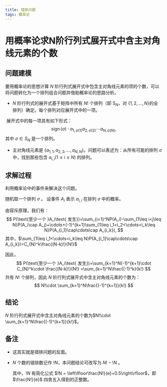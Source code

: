 ```yaml
---
title: 错排问题
tags: 概率论
---
```

# 用概率论求N阶行列式展开式中含主对角线元素的个数

## 问题建模

要用概率论的思想计算 $N$ 阶行列式展开式中包含主对角线元素的项的个数，可以将问题转化为一个排列组合问题并借助概率论的思路分析。

- $N$ 阶行列式的展开式基于矩阵中所有 $N!$ 个排列（即 $\text{S}_N$，对 $\{1, 2, \dots, N\}$的全排列）确定。每个排列对应展开式中的一项。

​	展开式中的每一项具有如下形式：
$$
\operatorname{sign}(\sigma)\cdot a_{1,\sigma(1)}a_{2,\sigma(2)}\cdots a_{N,\sigma(N)},
$$
​	其中 $\sigma\in S_{N}$ 是一个排列。

- 主对角线元素是 $\{a_{1,1},a_{2,2},\ldots,a_{N,N}\}$。问题可以表述为：从所有可能的排列 $\sigma$ 中，找到那些包含 $a_{i,i} (1 \leq i \leq N)$ 的排列。

## 求解过程

利用概率论中的事件来解决这个问题。

随机取一个排列 $\sigma$ 。 设事件 $A_i$ 表示 $a_{i, i}$ 在排列 $\sigma$ 中的概率。

由容斥原理，我们有：
$$
P(\text{至少一个 }A_i\text{ 发生})=\sum_{i=1}^NP(A_i)-\sum_{1\leq i<j\leq N}P(A_i\cap A_j)+\cdots+(-1)^{k+1}\sum_{1\leq i_1<i_2<\cdots<i_k\leq N}P(A_{i_1}\cap\cdots\cap A_{i_k}),
$$
其中，$\sum_{1\leq i_1<\cdots<i_k\leq N}P(A_{i_1}\cap\cdots\cap A_{i_k})=C_{N}^k\frac{(N-k)!}{N!}$

因此，
$$
P(\text{至少一个 }A_i\text{ 发生})=\sum_{k=1}^N(-1)^{k+1}\cdot C_{N}^k\cdot \frac{(N-k)!}{N!}
=\sum_{k=1}^N\frac{(-1)^k}{k!}
$$
共有 $N!$ 个排列，因此 $N$ 阶行列式展开式中含主对角线元素的个数为：
$$
N!\cdot \sum_{k=1}^N\frac{(-1)^{k+1}}{k!}
$$

## 结论

 $N$ 阶行列式展开式中含主对角线元素的个数为$N!\cdot \sum_{k=1}^N\frac{(-1)^{k+1}}{k!}$。

## 备注

- 这其实就是错排问题的反面。 

- $N$ 个数的错排数记作 $!N$，本问题结论可改写为 $N! - !N$ 。

  其中，$!N$ 有简化公式 $!N = \left\lfloor\frac{N!}{e}+0.5\right\rfloor$，即 $\frac{N!}{e}$ 四舍五入得到的正整数。